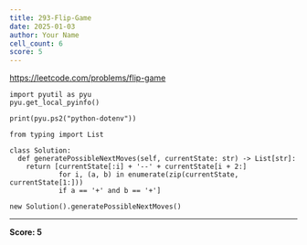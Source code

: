 ```yaml
---
title: 293-Flip-Game
date: 2025-01-03
author: Your Name
cell_count: 6
score: 5
---
```


https://leetcode.com/problems/flip-game


```
import pyutil as pyu
pyu.get_local_pyinfo()
```


```
print(pyu.ps2("python-dotenv"))
```


```
from typing import List
```


```
class Solution:
  def generatePossibleNextMoves(self, currentState: str) -> List[str]:
    return [currentState[:i] + '--' + currentState[i + 2:]
            for i, (a, b) in enumerate(zip(currentState, currentState[1:]))
            if a == '+' and b == '+']
```


```
new Solution().generatePossibleNextMoves()
```


---
**Score: 5**